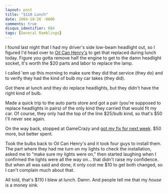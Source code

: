 ```yaml
---
layout: post
title: "$110 Lunch"
date: 2004-10-26 -0800
comments: true
disqus_identifier: 684
tags: [General Ramblings]
---
```

I found last night that I had my driver's side low-beam headlight out,
so I figured I'd head over to [Oil Can
Henry's](http://www.oilcanhenry.com) to get that replaced during lunch
today. Figure you gotta remove half the engine to get to the damn
headlight socket, it's worth the $20 parts and labor to replace the
lamp.

 I called 'em up this morning to make sure they did that service (they
do) and to verify they had the kind of bulb my car takes (they did).

 Got there at lunch and they do replace headlights, but they didn't have
the right kind of bulb.

 Made a quick trip to the auto parts store and got a pair (you're
supposed to replace headlights in pairs) of the only kind they carried
that would fit my car. Of course, they only had the top of the line
$25/bulb kind, so that's $50 I'll never see again.

 On the way back, stopped at GameCrazy and [got my fix for next
week](/archive/2004/10/26/san-andreas-in-the-house.aspx). $50 more, but
better spent.

 Took the bulbs back to Oil Can Henry's and it took four guys to install
them. The part where they had me turn on my lights to check the
installation, asked me to "make sure my lights were on," then started
laughing when I confirmed the lights were all the way on... that didn't
raise my confidence. But when all was said and done, it only cost me
$10 to get both changed, so I can't complain much about that.

 All told, that's $110 I blew at lunch. Damn. And people tell me that
my *house* is a money sink.
